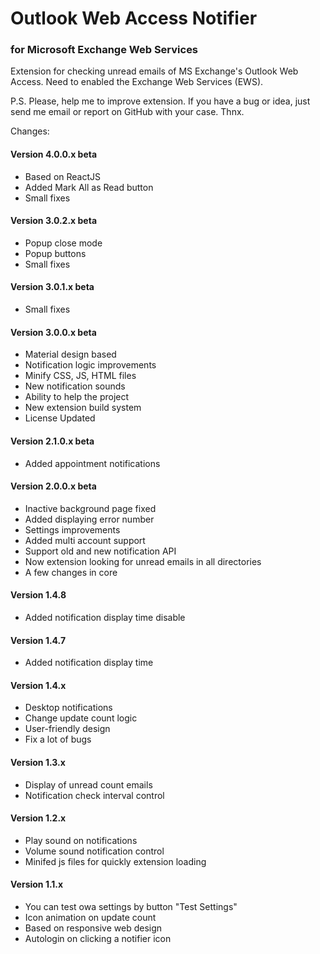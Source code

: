 # Outlook Web Access Notifier
### for Microsoft Exchange Web Services

Extension for checking unread emails of MS Exchange's Outlook Web Access.
Need to enabled the Exchange Web Services (EWS).

P.S. Please, help me to improve extension. If you have a bug or idea, just send me email or report on GitHub with your case. Thnx.

Changes:
#### Version 4.0.0.x beta
 - Based on ReactJS
 - Added Mark All as Read button
 - Small fixes

#### Version 3.0.2.x beta
 - Popup close mode
 - Popup buttons
 - Small fixes

#### Version 3.0.1.x beta
 - Small fixes

#### Version 3.0.0.x beta
 - Material design based
 - Notification logic improvements
 - Minify CSS, JS, HTML files
 - New notification sounds
 - Ability to help the project
 - New extension build system
 - License Updated

#### Version 2.1.0.x beta
 - Added appointment notifications

#### Version 2.0.0.x beta
 - Inactive background page fixed
 - Added displaying error number
 - Settings improvements
 - Added multi account support
 - Support old and new notification API
 - Now extension looking for unread emails in all directories
 - A few changes in core

#### Version 1.4.8
 - Added notification display time disable

#### Version 1.4.7
 - Added notification display time

#### Version 1.4.x
 - Desktop notifications
 - Change update count logic
 - User-friendly design
 - Fix a lot of bugs

#### Version 1.3.x
 - Display of unread count emails
 - Notification check interval control

#### Version 1.2.x
 - Play sound on notifications
 - Volume sound notification control
 - Minifed js files for quickly extension loading

#### Version 1.1.x
 - You can test owa settings by button "Test Settings"
 - Icon animation on update count
 - Based on responsive web design
 - Autologin on clicking a notifier icon
